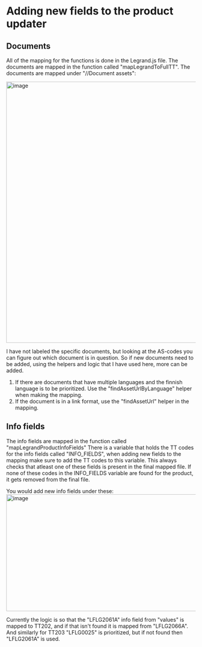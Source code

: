 # Adding new fields to the product updater


## Documents

All of the mapping for the functions is done in the Legrand.js file. 
The documents are mapped in the function called "mapLegrandToFullTT".
The documents are mapped under "//Document assets":

<img width="765" height="695" alt="image" src="https://github.com/user-attachments/assets/9236efe5-7c29-48ec-8d70-ef646231040e" />


I have not labeled the specific documents, but looking at the AS-codes you can figure out which document is in question. So if new documents need to be added, using the helpers and logic that I have used here, more can be added. 
1. If there are documents that have multiple languages and the finnish language is to be prioritized. Use the "findAssetUrlByLanguage" helper when making the mapping.
2. If the document is in a link format, use the "findAssetUrl" helper in the mapping.



## Info fields

The info fields are mapped in the function called "mapLegrandProductInfoFields"
There is a variable that holds the TT codes for the info fields called "INFO_FIELDS", when adding new fields to the mapping make sure to add the TT codes to this variable. This always checks that atleast one of these fields is present in the final mapped file. If none of these codes in the INFO_FIELDS variable are found for the product, it gets removed from the final file. 

You would add new info fields under these:
<img width="901" height="311" alt="image" src="https://github.com/user-attachments/assets/9bc22ba6-e141-4e27-a3c9-6a4a3cad2355" />

Currently the logic is so that the "LFLG2061A" info field from "values" is mapped to TT202, and if that isn't found it is mapped from "LFLG2066A".
And similarly for TT203 "LFLG0025" is prioritized, but if not found then "LFLG2061A" is used. 
